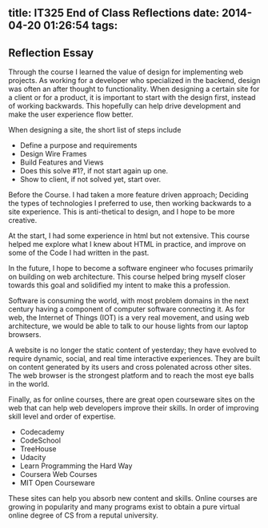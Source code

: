 title: IT325 End of Class Reflections
date: 2014-04-20 01:26:54
tags:
---
Reflection Essay
----

Through the course I learned the value of design for implementing web projects. As working for a developer who specialized in the backend, design was often an after thought to functionality. When designing a certain site for a client or for a product, it is important to start with the design first, instead of working backwards. This hopefully can help drive development and make the user experience flow better.

When designing a site, the short list of steps include

- Define a purpose and requirements
- Design Wire Frames
- Build Features and Views
- Does this solve #1?, if not start again up one.
- Show to client, if not solved yet, start over.

Before the Course. I had taken a more feature driven approach; Deciding the types of technologies I preferred to use, then working backwards to a site experience. This is anti-thetical to design, and I hope to be more creative.

At the start, I had some experience in html but not extensive. This course helped me explore what I knew about HTML in practice, and improve on some of the Code I had written in the past.


In the future, I hope to become a software engineer who focuses primarily on building on web architecture. This course helped bring myself closer towards this goal and solidified my intent to make this a profession.

Software is consuming the world, with most problem domains in the next century having a component of computer software connecting it. As for web, the Internet of Things (IOT) is a very real movement, and using web architecture, we would be able to talk to our house lights from our laptop browsers.

A website is no longer the static content of yesterday; they have evolved to require dynamic, social, and real time interactive experiences. They are built on content generated by its users and cross polenated across other sites. The web browser is the strongest platform and to reach the most eye balls in the world.

Finally, as for online courses, there are great open courseware sites on the web that can help web developers improve their skills. In order of improving skill level and order of expertise.

- Codecademy
- CodeSchool
- TreeHouse
- Udacity
- Learn Programming the Hard Way
- Coursera Web Courses
- MIT Open Courseware


These sites can help you absorb new content and skills. Online courses are growing in popularity and many programs exist to obtain a pure virtual online degree of CS from a reputal university.
